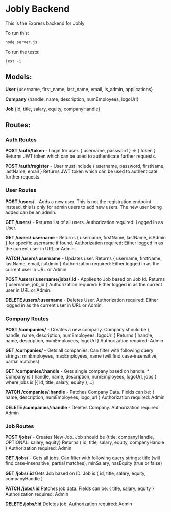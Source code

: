 # Jobly Backend

This is the Express backend for Jobly

To run this:

    node server.js

To run the tests:

    jest -i

## Models:

**User** {username, first_name, last_name, email, is_admin, applications}

**Company** {handle, name, description, numEmployees, logoUrl}

**Job** {id, title, salary, equity, companyHandle}

## Routes:

### Auth Routes

**POST /auth/token** - Login for user.  { username, password } => { token }  Returns JWT token which can be used to authenticate further requests.

**POST /auth/register** -  User must include { username, password, firstName, lastName, email } Returns JWT token which can be used to authenticate further requests.

### User **Routes**

**POST /users/** -  Adds a new user. This is not the registration endpoint --- instead, this is only for admin users to add new users. The new user being added can be an admin.

**GET /users/** - Returns list of all users.  Authorization required: Logged In as User.

**GET /users/:username** - Returns { username, firstName, lastName, isAdmin } for specific username if found.  Authorization required: Either logged in as the current user in URL or Admin.

**PATCH /users/:username** - Updates user.  Returns { username, firstName, lastName, email, isAdmin }   Authorization required: Either logged in as the current user in URL or Admin.

**POST /users/:username/jobs/:id** - Applies to Job based on Job Id.  Returns { username, job_id }  Authorization required: Either logged in as the current user in URL or Admin.

**DELETE /users/:username** - Deletes User.  Authorization required: Either logged in as the current user in URL or Admin.

### Company **Routes**

**POST /companies/** - Creates a new company.  Company should be { handle, name, description, numEmployees, logoUrl }  Returns { handle, name, description, numEmployees, logoUrl }  Authorization required: Admin

**GET /companies/** - Gets all companies.  Can filter with following query strings: minEmployees, maxEmployees, name (will find case-insensitive, partial matches)

**GET /companies/:handle** - Gets single company based on handle.   *  Company is { handle, name, description, numEmployees, logoUrl, jobs } where jobs is [{ id, title, salary, equity },...]

**PATCH /companies/:handle** - Patches Company Data.  Fields can be: { name, description, numEmployees, logo_url }  Authorization required: Admin

**DELETE /companies/:handle** - Deletes Company.  Authorization required: Admin

### Job Routes

**POST /jobs/** - Creates New Job.  Job should be {title, companyHandle, OPTIONAL: salary, equity}  Returns { id, title, salary, equity, companyHandle }  Authorization required: Admin

**GET /jobs/** - Gets all jobs.  Can filter with following query strings: title (will find case-insensitive, partial matches), minSalary, hasEquity (true or false)

**GET /jobs/:id** Gets Job based on ID.  Job is { id, title, salary, equity, companyHandle }

**PATCH /jobs/:id** Patches job data.  Fields can be: { title, salary, equity }  Authorization required: Admin

**DELETE /jobs/:id** Deletes job.  Authorization required: Admin

